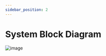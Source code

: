 ```yaml
---
sidebar_position: 2
---
```


# System Block Diagram

![image](https://github.com/Capstone-Projects-2023-Fall/project-code-review-chatbot/assets/70736675/d52d51f9-efe3-438e-b938-07c4aee543e3)

